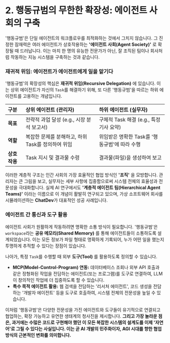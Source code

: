 # 2. 행동규범의 무한한 확장성: 에이전트 사회의 구축

'행동규범'은 단일 에이전트의 워크플로우를 최적화하는 것에서 그치지 않습니다. 그 진정한 잠재력은 여러 에이전트가 상호작용하는 **'에이전트 사회(Agent Society)'** 로 확장될 때 드러납니다. 이는 마치 한 명의 유능한 전문가가 아닌, 잘 조직된 팀이나 회사처럼 작동하는 지능 시스템을 구축하는 것과 같습니다.

### 재귀적 위임: 에이전트가 에이전트에게 일을 맡기다

'행동규범'의 확장성의 핵심은 **재귀적 위임(Recursive Delegation)** 에 있습니다. 이는 상위 에이전트가 자신의 `Task`를 해결하기 위해, 또 다른 '행동규범'을 따르는 하위 에이전트를 고용하는 개념입니다.

| 구분 | 상위 에이전트 (관리자) | 하위 에이전트 (실무자) |
| :--- | :--- | :--- |
| **목표** | 전략적 과업 달성 (e.g., 시장 분석 보고서) | 구체적 Task 해결 (e.g., 특정 기사 요약) |
| **역할** | 복잡한 문제를 분해하고, 하위 Task를 정의하여 위임 | 위임받은 명확한 Task를 '행동규범'에 따라 수행 |
| **상호작용** | Task 지시 및 결과물 수령 | 결과물(파일)을 생성하여 보고 |

이러한 계층적 구조는 인간 사회의 가장 효율적인 협업 방식인 **'조직'** 을 모방합니다. 관리자는 큰 그림을 보고, 실무자는 세부 사항에 집중함으로써 시스템 전체의 효율성과 전문성을 극대화합니다. 실제 AI 연구에서도 **'계층적 에이전트 팀(Hierarchical Agent Teams)'** 이라는 이름으로 이 개념이 활발히 연구되고 있으며, 가상 소프트웨어 회사를 시뮬레이션하는 **ChatDev**가 대표적인 성공 사례입니다.

### 에이전트 간 통신과 도구 활용

에이전트 사회가 원활하게 작동하려면 명확한 소통 방식이 필요합니다. '행동규범'은 `workspace`라는 **공유 메모리(Shared Memory)** 를 통해 에이전트들이 소통하도록 설계되었습니다. 이는 모든 정보가 파일 형태로 명확하게 기록되어, 누가 어떤 일을 했는지 투명하게 추적할 수 있다는 장점이 있습니다.

나아가, 특정 `Task`를 수행할 때 외부 **도구(Tool)** 를 활용하도록 정의할 수 있습니다.

- **MCP(Model-Control-Program) 연동:** 데이터베이스 조회나 외부 API 호출과 같은 정형화된 작업을 전담하는 에이전트(또는 프로그램)를 도구로 연결하여, LLM이 창의적인 작업에 더 집중하도록 할 수 있습니다.
- **특수 목적 에이전트 활용:** 웹 검색을 전담하는 '리서처 에이전트', 코드 생성을 전담하는 '개발자 에이전트' 등을 도구로 호출하여, 시스템 전체의 전문성을 높일 수 있습니다.

이처럼 '행동규범'은 다양한 전문성을 가진 에이전트와 도구들이 유기적으로 연결되고 협업하는, 확장 가능하고 유연한 생태계의 청사진을 제시합니다. **그리고 가장 놀라운 점은, 과거에는 수많은 코드로 구현해야 했던 이 모든 복잡한 시스템의 설계도를 이제 '자연어'로 그릴 수 있다는 사실입니다. 이는 곧 AI 개발의 민주화이자, AGI 시대를 향한 협업 방식의 근본적인 변화를 의미합니다.**